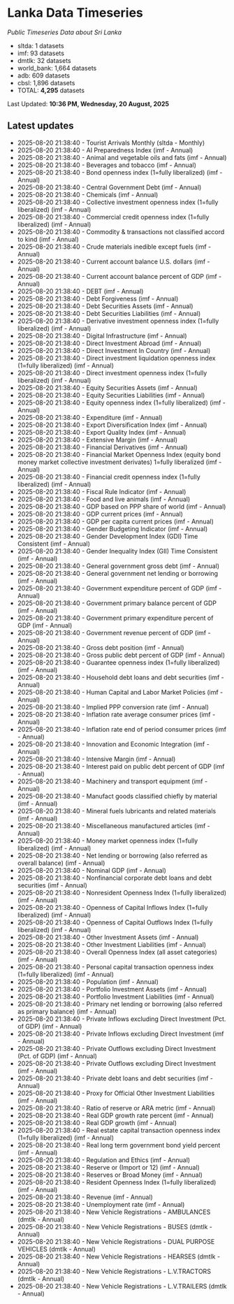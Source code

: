 # Lanka Data Timeseries
*Public Timeseries Data about Sri Lanka*

* sltda: 1 datasets
* imf: 93 datasets
* dmtlk: 32 datasets
* world_bank: 1,664 datasets
* adb: 609 datasets
* cbsl: 1,896 datasets
* TOTAL: **4,295** datasets

Last Updated: **10:36 PM, Wednesday, 20 August, 2025**

## Latest updates

* 2025-08-20 21:38:40 - Tourist Arrivals Monthly (sltda - Monthly)
* 2025-08-20 21:38:40 - AI Preparedness Index (imf - Annual)
* 2025-08-20 21:38:40 - Animal and vegetable oils and fats (imf - Annual)
* 2025-08-20 21:38:40 - Beverages and tobacco (imf - Annual)
* 2025-08-20 21:38:40 - Bond openness index (1=fully liberalized) (imf - Annual)
* 2025-08-20 21:38:40 - Central Government Debt (imf - Annual)
* 2025-08-20 21:38:40 - Chemicals (imf - Annual)
* 2025-08-20 21:38:40 - Collective investment openness index (1=fully liberalized) (imf - Annual)
* 2025-08-20 21:38:40 - Commercial credit openness index (1=fully liberalized) (imf - Annual)
* 2025-08-20 21:38:40 - Commodity & transactions not classified accord to kind (imf - Annual)
* 2025-08-20 21:38:40 - Crude materials inedible except fuels (imf - Annual)
* 2025-08-20 21:38:40 - Current account balance U.S. dollars (imf - Annual)
* 2025-08-20 21:38:40 - Current account balance percent of GDP (imf - Annual)
* 2025-08-20 21:38:40 - DEBT (imf - Annual)
* 2025-08-20 21:38:40 - Debt Forgiveness (imf - Annual)
* 2025-08-20 21:38:40 - Debt Securities Assets (imf - Annual)
* 2025-08-20 21:38:40 - Debt Securities Liabilities (imf - Annual)
* 2025-08-20 21:38:40 - Derivative investment openness index (1=fully liberalized) (imf - Annual)
* 2025-08-20 21:38:40 - Digital Infrastructure (imf - Annual)
* 2025-08-20 21:38:40 - Direct Investment Abroad (imf - Annual)
* 2025-08-20 21:38:40 - Direct Investment In Country (imf - Annual)
* 2025-08-20 21:38:40 - Direct investment liquidation openness index (1=fully liberalized) (imf - Annual)
* 2025-08-20 21:38:40 - Direct investment openness index (1=fully liberalized) (imf - Annual)
* 2025-08-20 21:38:40 - Equity Securities Assets (imf - Annual)
* 2025-08-20 21:38:40 - Equity Securities Liabilities (imf - Annual)
* 2025-08-20 21:38:40 - Equity openness index (1=fully liberalized) (imf - Annual)
* 2025-08-20 21:38:40 - Expenditure (imf - Annual)
* 2025-08-20 21:38:40 - Export Diversification Index (imf - Annual)
* 2025-08-20 21:38:40 - Export Quality Index (imf - Annual)
* 2025-08-20 21:38:40 - Extensive Margin (imf - Annual)
* 2025-08-20 21:38:40 - Financial Derivatives (imf - Annual)
* 2025-08-20 21:38:40 - Financial Market Openness Index (equity bond money market collective investment derivates) 1=fully liberalized (imf - Annual)
* 2025-08-20 21:38:40 - Financial credit openness index (1=fully liberalized) (imf - Annual)
* 2025-08-20 21:38:40 - Fiscal Rule Indicator (imf - Annual)
* 2025-08-20 21:38:40 - Food and live animals (imf - Annual)
* 2025-08-20 21:38:40 - GDP based on PPP share of world (imf - Annual)
* 2025-08-20 21:38:40 - GDP current prices (imf - Annual)
* 2025-08-20 21:38:40 - GDP per capita current prices (imf - Annual)
* 2025-08-20 21:38:40 - Gender Budgeting Indicator (imf - Annual)
* 2025-08-20 21:38:40 - Gender Development Index (GDI) Time Consistent (imf - Annual)
* 2025-08-20 21:38:40 - Gender Inequality Index (GII) Time Consistent (imf - Annual)
* 2025-08-20 21:38:40 - General government gross debt (imf - Annual)
* 2025-08-20 21:38:40 - General government net lending or borrowing (imf - Annual)
* 2025-08-20 21:38:40 - Government expenditure percent of GDP (imf - Annual)
* 2025-08-20 21:38:40 - Government primary balance percent of GDP (imf - Annual)
* 2025-08-20 21:38:40 - Government primary expenditure percent of GDP (imf - Annual)
* 2025-08-20 21:38:40 - Government revenue percent of GDP (imf - Annual)
* 2025-08-20 21:38:40 - Gross debt position (imf - Annual)
* 2025-08-20 21:38:40 - Gross public debt percent of GDP (imf - Annual)
* 2025-08-20 21:38:40 - Guarantee openness index (1=fully liberalized) (imf - Annual)
* 2025-08-20 21:38:40 - Household debt loans and debt securities (imf - Annual)
* 2025-08-20 21:38:40 - Human Capital and Labor Market Policies (imf - Annual)
* 2025-08-20 21:38:40 - Implied PPP conversion rate (imf - Annual)
* 2025-08-20 21:38:40 - Inflation rate average consumer prices (imf - Annual)
* 2025-08-20 21:38:40 - Inflation rate end of period consumer prices (imf - Annual)
* 2025-08-20 21:38:40 - Innovation and Economic Integration (imf - Annual)
* 2025-08-20 21:38:40 - Intensive Margin (imf - Annual)
* 2025-08-20 21:38:40 - Interest paid on public debt percent of GDP (imf - Annual)
* 2025-08-20 21:38:40 - Machinery and transport equipment (imf - Annual)
* 2025-08-20 21:38:40 - Manufact goods classified chiefly by material (imf - Annual)
* 2025-08-20 21:38:40 - Mineral fuels lubricants and related materials (imf - Annual)
* 2025-08-20 21:38:40 - Miscellaneous manufactured articles (imf - Annual)
* 2025-08-20 21:38:40 - Money market openness index (1=fully liberalized) (imf - Annual)
* 2025-08-20 21:38:40 - Net lending or borrowing (also referred as overall balance) (imf - Annual)
* 2025-08-20 21:38:40 - Nominal GDP (imf - Annual)
* 2025-08-20 21:38:40 - Nonfinancial corporate debt loans and debt securities (imf - Annual)
* 2025-08-20 21:38:40 - Nonresident Openness Index (1=fully liberalized) (imf - Annual)
* 2025-08-20 21:38:40 - Openness of Capital Inflows Index (1=fully liberalized) (imf - Annual)
* 2025-08-20 21:38:40 - Openness of Capital Outflows Index (1=fully liberalized) (imf - Annual)
* 2025-08-20 21:38:40 - Other Investment Assets (imf - Annual)
* 2025-08-20 21:38:40 - Other Investment Liabilities (imf - Annual)
* 2025-08-20 21:38:40 - Overall Openness Index (all asset categories) (imf - Annual)
* 2025-08-20 21:38:40 - Personal capital transaction openness index (1=fully liberalized) (imf - Annual)
* 2025-08-20 21:38:40 - Population (imf - Annual)
* 2025-08-20 21:38:40 - Portfolio Investment Assets (imf - Annual)
* 2025-08-20 21:38:40 - Portfolio Investment Liabilities (imf - Annual)
* 2025-08-20 21:38:40 - Primary net lending or borrowing (also referred as primary balance) (imf - Annual)
* 2025-08-20 21:38:40 - Private Inflows excluding Direct Investment (Pct. of GDP) (imf - Annual)
* 2025-08-20 21:38:40 - Private Inflows excluding Direct Investment (imf - Annual)
* 2025-08-20 21:38:40 - Private Outflows excluding Direct Investment (Pct. of GDP) (imf - Annual)
* 2025-08-20 21:38:40 - Private Outflows excluding Direct Investment (imf - Annual)
* 2025-08-20 21:38:40 - Private debt loans and debt securities (imf - Annual)
* 2025-08-20 21:38:40 - Proxy for Official Other Investment Liabilities (imf - Annual)
* 2025-08-20 21:38:40 - Ratio of reserve or ARA metric (imf - Annual)
* 2025-08-20 21:38:40 - Real GDP growth rate percent (imf - Annual)
* 2025-08-20 21:38:40 - Real GDP growth (imf - Annual)
* 2025-08-20 21:38:40 - Real estate capital transaction openness index (1=fully liberalized) (imf - Annual)
* 2025-08-20 21:38:40 - Real long term government bond yield percent (imf - Annual)
* 2025-08-20 21:38:40 - Regulation and Ethics (imf - Annual)
* 2025-08-20 21:38:40 - Reserve or (Import or 12) (imf - Annual)
* 2025-08-20 21:38:40 - Reserves or Broad Money (imf - Annual)
* 2025-08-20 21:38:40 - Resident Openness Index (1=fully liberalized) (imf - Annual)
* 2025-08-20 21:38:40 - Revenue (imf - Annual)
* 2025-08-20 21:38:40 - Unemployment rate (imf - Annual)
* 2025-08-20 21:38:40 - New Vehicle Registrations - AMBULANCES (dmtlk - Annual)
* 2025-08-20 21:38:40 - New Vehicle Registrations - BUSES (dmtlk - Annual)
* 2025-08-20 21:38:40 - New Vehicle Registrations - DUAL PURPOSE VEHICLES (dmtlk - Annual)
* 2025-08-20 21:38:40 - New Vehicle Registrations - HEARSES (dmtlk - Annual)
* 2025-08-20 21:38:40 - New Vehicle Registrations - L.V.TRACTORS (dmtlk - Annual)
* 2025-08-20 21:38:40 - New Vehicle Registrations - L.V.TRAILERS (dmtlk - Annual)